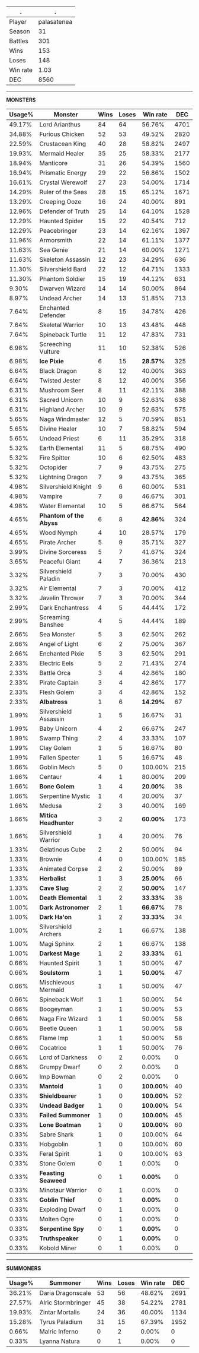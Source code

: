.|.
|-|-
Player|palasatenea
Season|31
Battles|301
Wins|153
Loses|148
Win rate|1.03
DEC|8560

---
**MONSTERS**

Usage%|Monster|Wins|Loses|Win rate|DEC|
-|-|-|-|-|-|
49.17%|Lord Arianthus|84|64|56.76%|4701|
34.88%|Furious Chicken|52|53|49.52%|2820|
22.59%|Crustacean King|40|28|58.82%|2497|
19.93%|Mermaid Healer|35|25|58.33%|2177|
18.94%|Manticore|31|26|54.39%|1560|
16.94%|Prismatic Energy|29|22|56.86%|1502|
16.61%|Crystal Werewolf|27|23|54.00%|1714|
14.29%|Ruler of the Seas|28|15|65.12%|1671|
13.29%|Creeping Ooze|16|24|40.00%|891|
12.96%|Defender of Truth|25|14|64.10%|1528|
12.29%|Haunted Spider|15|22|40.54%|712|
12.29%|Peacebringer|23|14|62.16%|1397|
11.96%|Armorsmith|22|14|61.11%|1377|
11.63%|Sea Genie|21|14|60.00%|1271|
11.63%|Skeleton Assassin|12|23|34.29%|636|
11.30%|Silvershield Bard|22|12|64.71%|1333|
11.30%|Phantom Soldier|15|19|44.12%|631|
9.30%|Dwarven Wizard|14|14|50.00%|864|
8.97%|Undead Archer|14|13|51.85%|713|
7.64%|Enchanted Defender|8|15|34.78%|426|
7.64%|Skeletal Warrior|10|13|43.48%|448|
7.64%|Spineback Turtle|11|12|47.83%|731|
6.98%|Screeching Vulture|11|10|52.38%|526|
6.98%|**Ice Pixie**|6|15|**28.57%**|325|
6.64%|Black Dragon|8|12|40.00%|363|
6.64%|Twisted Jester|8|12|40.00%|356|
6.31%|Mushroom Seer|8|11|42.11%|388|
6.31%|Sacred Unicorn|10|9|52.63%|638|
6.31%|Highland Archer|10|9|52.63%|575|
5.65%|Naga Windmaster|12|5|70.59%|851|
5.65%|Divine Healer|10|7|58.82%|594|
5.65%|Undead Priest|6|11|35.29%|318|
5.32%|Earth Elemental|11|5|68.75%|490|
5.32%|Fire Spitter|10|6|62.50%|483|
5.32%|Octopider|7|9|43.75%|275|
5.32%|Lightning Dragon|7|9|43.75%|365|
4.98%|Silvershield Knight|9|6|60.00%|531|
4.98%|Vampire|7|8|46.67%|301|
4.98%|Water Elemental|10|5|66.67%|564|
4.65%|**Phantom of the Abyss**|6|8|**42.86%**|324|
4.65%|Wood Nymph|4|10|28.57%|179|
4.65%|Pirate Archer|5|9|35.71%|327|
3.99%|Divine Sorceress|5|7|41.67%|324|
3.65%|Peaceful Giant|4|7|36.36%|213|
3.32%|Silvershield Paladin|7|3|70.00%|430|
3.32%|Air Elemental|7|3|70.00%|412|
3.32%|Javelin Thrower|7|3|70.00%|344|
2.99%|Dark Enchantress|4|5|44.44%|172|
2.99%|Screaming Banshee|4|5|44.44%|189|
2.66%|Sea Monster|5|3|62.50%|262|
2.66%|Angel of Light|6|2|75.00%|367|
2.66%|Enchanted Pixie|5|3|62.50%|291|
2.33%|Electric Eels|5|2|71.43%|274|
2.33%|Battle Orca|3|4|42.86%|180|
2.33%|Pirate Captain|3|4|42.86%|177|
2.33%|Flesh Golem|3|4|42.86%|152|
2.33%|**Albatross**|1|6|**14.29%**|67|
1.99%|Silvershield Assassin|1|5|16.67%|31|
1.99%|Baby Unicorn|4|2|66.67%|247|
1.99%|Swamp Thing|2|4|33.33%|107|
1.99%|Clay Golem|1|5|16.67%|80|
1.99%|Fallen Specter|1|5|16.67%|48|
1.66%|Goblin Mech|5|0|100.00%|215|
1.66%|Centaur|4|1|80.00%|209|
1.66%|**Bone Golem**|1|4|**20.00%**|38|
1.66%|Serpentine Mystic|1|4|20.00%|37|
1.66%|Medusa|2|3|40.00%|169|
1.66%|**Mitica Headhunter**|3|2|**60.00%**|173|
1.66%|Silvershield Warrior|1|4|20.00%|76|
1.33%|Gelatinous Cube|2|2|50.00%|94|
1.33%|Brownie|4|0|100.00%|185|
1.33%|Animated Corpse|2|2|50.00%|89|
1.33%|**Herbalist**|1|3|**25.00%**|66|
1.33%|**Cave Slug**|2|2|**50.00%**|147|
1.00%|**Death Elemental**|1|2|**33.33%**|38|
1.00%|**Dark Astronomer**|2|1|**66.67%**|78|
1.00%|**Dark Ha'on**|1|2|**33.33%**|34|
1.00%|Silvershield Archers|2|1|66.67%|138|
1.00%|Magi Sphinx|2|1|66.67%|138|
1.00%|**Darkest Mage**|1|2|**33.33%**|61|
0.66%|Haunted Spirit|1|1|50.00%|47|
0.66%|**Soulstorm**|1|1|**50.00%**|47|
0.66%|Mischievous Mermaid|1|1|50.00%|47|
0.66%|Spineback Wolf|1|1|50.00%|54|
0.66%|Boogeyman|1|1|50.00%|53|
0.66%|Naga Fire Wizard|1|1|50.00%|58|
0.66%|Beetle Queen|1|1|50.00%|58|
0.66%|Flame Imp|1|1|50.00%|58|
0.66%|Cocatrice|1|1|50.00%|76|
0.66%|Lord of Darkness|0|2|0.00%|0|
0.66%|Grumpy Dwarf|0|2|0.00%|0|
0.66%|Imp Bowman|0|2|0.00%|0|
0.33%|**Mantoid**|1|0|**100.00%**|40|
0.33%|**Shieldbearer**|1|0|**100.00%**|52|
0.33%|**Undead Badger**|1|0|**100.00%**|54|
0.33%|**Failed Summoner**|1|0|**100.00%**|45|
0.33%|**Lone Boatman**|1|0|**100.00%**|60|
0.33%|Sabre Shark|1|0|100.00%|64|
0.33%|Hobgoblin|1|0|100.00%|60|
0.33%|Feral Spirit|1|0|100.00%|63|
0.33%|Stone Golem|0|1|0.00%|0|
0.33%|**Feasting Seaweed**|0|1|**0.00%**|0|
0.33%|Minotaur Warrior|0|1|0.00%|0|
0.33%|**Goblin Thief**|0|1|**0.00%**|0|
0.33%|Exploding Dwarf|0|1|0.00%|0|
0.33%|Molten Ogre|0|1|0.00%|0|
0.33%|**Serpentine Spy**|0|1|**0.00%**|0|
0.33%|**Truthspeaker**|0|1|**0.00%**|0|
0.33%|Kobold Miner|0|1|0.00%|0|

---
**SUMMONERS**

Usage%|Summoner|Wins|Loses|Win rate|DEC|
-|-|-|-|-|-|
36.21%|Daria Dragonscale|53|56|48.62%|2691|
27.57%|Alric Stormbringer|45|38|54.22%|2781|
19.93%|Zintar Mortalis|24|36|40.00%|1134|
15.28%|Tyrus Paladium|31|15|67.39%|1952|
0.66%|Malric Inferno|0|2|0.00%|0|
0.33%|Lyanna Natura|0|1|0.00%|0|
